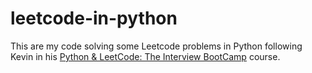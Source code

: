 # leetcode-in-python
This are my code solving some Leetcode problems in Python following Kevin in his <a href="https://kaeducation.thinkific.com/courses/ultimate-python-leetcode-interview-bootcamp">Python & LeetCode: The Interview BootCamp</a> course.
